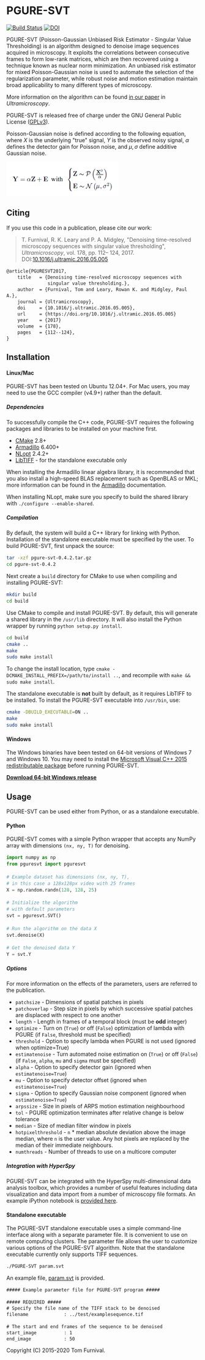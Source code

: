 # PGURE-SVT

[![Build Status](https://travis-ci.org/tjof2/pgure-svt.svg?branch=master)](https://travis-ci.org/tjof2/pgure-svt)
[![DOI](https://zenodo.org/badge/48366354.svg)](https://zenodo.org/badge/latestdoi/48366354)

PGURE-SVT (Poisson-Gaussian Unbiased Risk Estimator - Singular Value Thresholding) is an algorithm designed to denoise image sequences acquired in microscopy. It exploits the correlations between consecutive frames to form low-rank matrices, which are then recovered using a technique known as nuclear norm minimization. An unbiased risk estimator for mixed Poisson-Gaussian noise is used to automate the selection of the regularization parameter, while robust noise and motion estimation maintain broad applicability to many different types of microscopy.

More information on the algorithm can be found [in our paper](http://dx.doi.org/10.1016/j.ultramic.2016.05.005) in *Ultramicroscopy*.

PGURE-SVT is released free of charge under the GNU General Public License ([GPLv3](http://tjof2.github.io/pgure-svt/www.gnu.org/licenses/gpl-3.0.en.html)).

Poisson-Gaussian noise is defined according to the following equation, where $X$ is the underlying "true" signal, $Y$ is the observed noisy signal, $\alpha$ defines the detector gain for Poisson noise, and $\mu, \sigma$ define additive Gaussian noise.

![Poisson-Gaussian noise equation](examples/mixed_noise_figure.png)


## Citing

If you use this code in a publication, please cite our work:

> T. Furnival, R. K. Leary and P. A. Midgley, "Denoising time-resolved microscopy sequences with singular value thresholding", *Ultramicroscopy*, vol. 178, pp. 112– 124, 2017. DOI:[10.1016/j.ultramic.2016.05.005](http://dx.doi.org/10.1016/j.ultramic.2016.05.005)

```
@article{PGURESVT2017,
    title   = {Denoising time-resolved microscopy sequences with
               singular value thresholding.},
    author  = {Furnival, Tom and Leary, Rowan K. and Midgley, Paul A.},
    journal = {Ultramicroscopy},
    doi     = {10.1016/j.ultramic.2016.05.005},
    url     = {https://doi.org/10.1016/j.ultramic.2016.05.005}
    year    = {2017}
    volume  = {178},
    pages   = {112--124},
}
```

## Installation

#### Linux/Mac

PGURE-SVT has been tested on Ubuntu 12.04+. For Mac users, you may need to use the GCC compiler (v4.9+) rather than the default.

##### Dependencies
To successfully compile the C++ code, PGURE-SVT requires the following packages and libraries to be installed on your machine first.

- [CMake](http://www.cmake.org) 2.8+
- [Armadillo](http://arma.sourceforge.net) 6.400+
- [NLopt](http://ab-initio.mit.edu/wiki/index.php/NLopt) 2.4.2+
- [LibTIFF](http://www.remotesensing.org/libtiff/) - for the standalone executable only

When installing the Armadillo linear algebra library, it is recommended that you also install a high-speed BLAS replacement such as OpenBLAS or MKL; more information can be found in the [Armadillo](http://arma.sourceforge.net/faq.html#blas_lapack_replacements) documentation.

When installing NLopt, make sure you specify to build the shared library with
`./configure --enable-shared`.

##### Compilation

By default, the system will build a C++ library for linking with Python. Installation of the standalone executable must be specified by the user. To build PGURE-SVT, first unpack the source:

```bash
tar -xzf pgure-svt-0.4.2.tar.gz
cd pgure-svt-0.4.2
```

Next create a `build` directory for CMake to use when compiling and installing PGURE-SVT:

```bash
mkdir build
cd build
```

Use CMake to compile and install PGURE-SVT. By default, this will generate a shared library in the `/usr/lib` directory. It will also install the Python wrapper by running `python setup.py install`.

```bash
cd build
cmake ..
make
sudo make install
```

To change the install location, type `cmake -DCMAKE_INSTALL_PREFIX=/path/to/install ..`, and recompile with `make && sudo make install`.

The standalone executable is **not** built by default, as it requires LibTIFF to be installed. To install the PGURE-SVT executable into `/usr/bin`, use:

```bash
cmake -DBUILD_EXECUTABLE=ON ..
make
sudo make install
```

#### Windows

The Windows binaries have been tested on 64-bit versions of Windows 7 and Windows 10. You may need to install the [Microsoft Visual C++ 2015 redistributable package](https://www.microsoft.com/en-gb/download/details.aspx?id=48145) before running PGURE-SVT.

**[Download 64-bit Windows release](https://github.com/tjof2/pgure-svt/releases/download/v0.3.3/PGURE-SVT_Win64.zip)**

## Usage

PGURE-SVT can be used either from Python, or as a standalone executable.

#### Python

PGURE-SVT comes with a simple Python wrapper that accepts any NumPy array with dimensions `(nx, ny, T)` for denoising.

```python
import numpy as np
from pguresvt import pguresvt

# Example dataset has dimensions (nx, ny, T),
# in this case a 128x128px video with 25 frames
X = np.random.randn(128, 128, 25)

# Initialize the algorithm
# with default parameters
svt = pguresvt.SVT()

# Run the algorithm on the data X
svt.denoise(X)

# Get the denoised data Y
Y = svt.Y
```

##### Options

For more information on the effects of the parameters, users are referred to the publication.

- `patchsize` - Dimensions of spatial patches in pixels
- `patchoverlap` - Step size in pixels by which successive spatial patches are displaced with respect to one another
- `length` - Length in frames of a temporal block (must be **odd** integer)
- `optimize` - Turn on (`True`) or off (`False`) optimization of lambda with PGURE
(if `False`, threshold must be specified)
- `threshold` - Option to specify lambda when PGURE is not used
(ignored when optimize=True)
- `estimatenoise` - Turn automated noise estimation on (`True`) or off (`False`)
(if `False`, `alpha`, `mu` and `sigma` must be specified)
- `alpha` - Option to specify detector gain
(ignored when `estimatenoise=True`)
- `mu` - Option to specify detector offset
(ignored when `estimatenoise=True`)
- `sigma` - Option to specify Gaussian noise component
(ignored when `estimatenoise=True`)
- `arpssize` - Size in pixels of ARPS motion estimation neighbourhood
- `tol` - PGURE optimization terminates after relative change is below tolerance
- `median` - Size of median filter window in pixels
- `hotpixelthreshold` - `n` * median absolute deviation above the image median, where `n` is the user value. Any hot pixels are replaced by the median of their immediate neighbours.
- `numthreads` - Number of threads to use on a multicore computer

##### Integration with HyperSpy

PGURE-SVT can be integrated with the HyperSpy multi-dimensional data analysis toolbox, which provides a number of useful features including data visualization and data import from a number of microscopy file formats. An example iPython notebook is [provided here](https://github.com/tjof2/pgure-svt/blob/master/examples/PGURE-SVT-HyperSpy-Demo.ipynb).

#### Standalone executable


The PGURE-SVT standalone executable uses a simple command-line interface along with a separate parameter file. It is convenient to use on remote computing clusters. The parameter file allows the user to customize various options of the PGURE-SVT algorithm. Note that the standalone executable currently only supports TIFF sequences.

```bash
./PGURE-SVT param.svt
```

An example file, [param.svt](https://github.com/tjof2/pgure-svt/blob/master/examples/param.svt) is provided.

```
##### Example parameter file for PGURE-SVT program #####

##### REQUIRED #####
# Specify the file name of the TIFF stack to be denoised
filename             : ../test/examplesequence.tif

# The start and end frames of the sequence to be denoised
start_image          : 1
end_image            : 50
```

Copyright (C) 2015-2020 Tom Furnival.

